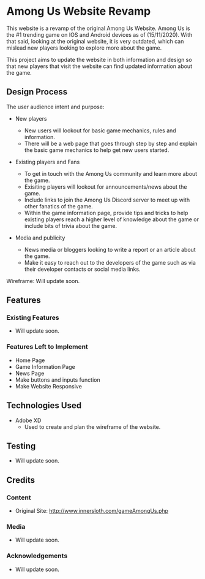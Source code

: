 # Among Us Website Revamp #
This website is a revamp of the original Among Us Website. Among Us is the #1 trending game on IOS and Android devices as of (15/11/2020). With that said, looking at the original website, it is very outdated, which can mislead new players looking to explore more about the game.

This project aims to update the website in both information and design so that new players that visit the website can find updated information about the game.

## Design Process ##
The user audience intent and purpose:

- New players
  - New users will lookout for basic game mechanics, rules and information.
  - There will be a web page that goes through step by step and explain the basic game mechanics to help get new users started.

- Existing players and Fans
  - To get in touch with the Among Us community and learn more about the game.
  - Exisiting players will lookout for announcements/news about the game.
  - Include links to join the Among Us Discord server to meet up with other fanatics of the game.
  - Within the game information page, provide tips and tricks to help existing players reach a higher level of knowledge about the game or include bits of trivia about the game.

- Media and publicity
  - News media or bloggers looking to write a report or an article about the game.
  - Make it easy to reach out to the developers of the game such as via their developer contacts or social media links.

Wireframe: Will update soon.

## Features ##
### Existing Features ###
- Will update soon.

### Features Left to Implement ###
- Home Page
- Game Information Page
- News Page
- Make buttons and inputs function
- Make Website Responsive

## Technologies Used ##
- Adobe XD
  - Used to create and plan the wireframe of the website.

## Testing ##
- Will update soon.

## Credits ##
### Content ###
- Original Site: http://www.innersloth.com/gameAmongUs.php

### Media ###
- Will update soon.

### Acknowledgements ###
- Will update soon.
